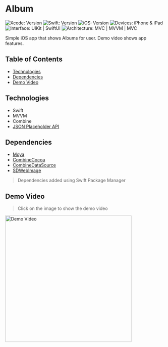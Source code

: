 # Album

<!-- Project Settings -->
![Xcode: Version](https://img.shields.io/badge/Xcode-14.3-lightgray?logo=Xcode)
![Swift: Version](https://img.shields.io/badge/Swift-5.8-lightgray?logo=Swift)
![iOS: Version](https://img.shields.io/badge/iOS-13+-lightgray) 
![Devices: iPhone & iPad](https://img.shields.io/badge/Devices-iPhone%20&%20iPad%20&%20Mac-lightgray)
![Interface: UIKit | SwiftUI](https://img.shields.io/badge/Interface-UIKit-lightgray)
![Architecture: MVC | MVVM | MVC](https://img.shields.io/badge/Architecture-MVVM-lightgray)


<!-- Project bref -->
Simple iOS app that shows Albums for user. Demo video shows app features.


<!-- ____________________________________________________________________________ -->
## Table of Contents
 - [Technologies](#technologies)
 - [Dependencies](#dependencies)
 - [Demo Video](#demo-video)



<!-- ____________________________________________________________________________ -->
## Technologies
- Swift
- MVVM
- Combine
- [JSON Placeholder API](https://jsonplaceholder.typicode.com/)


<!-- ____________________________________________________________________________ -->
## Dependencies
- [Moya](https://github.com/Moya/Moya)
- [CombineCocoa](https://github.com/CombineCommunity/CombineCocoa)
- [CombineDataSource](https://github.com/CombineCommunity/CombineDataSources)
- [SDWebImage](https://github.com/SDWebImage/SDWebImage)

> Dependencies added using Swift Package Manager



<!-- ____________________________________________________________________________ -->
## Demo Video

> Click on the image to show the demo video

<!-- Video Link -->
<a href="https://youtu.be/ReIKiZhtNkk">
    <!-- Video Image -->
    <img 
        src="https://img.youtube.com/vi/ReIKiZhtNkk/0.jpg" 
        alt="Demo Video" 
        height="400"
    />
</a>

